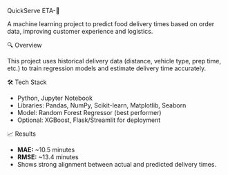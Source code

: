QuickServe ETA-🛵

A machine learning project to predict food delivery times based on order data, improving customer experience and logistics.

🔍 Overview

This project uses historical delivery data (distance, vehicle type, prep time, etc.) to train regression models and estimate delivery time accurately.

🛠 Tech Stack

- Python, Jupyter Notebook  
- Libraries: Pandas, NumPy, Scikit-learn, Matplotlib, Seaborn  
- Model: Random Forest Regressor (best performer)  
- Optional: XGBoost, Flask/Streamlit for deployment

📈 Results

- **MAE:** ~10.5 minutes  
- **RMSE:** ~13.4 minutes  
- Shows strong alignment between actual and predicted delivery times.




